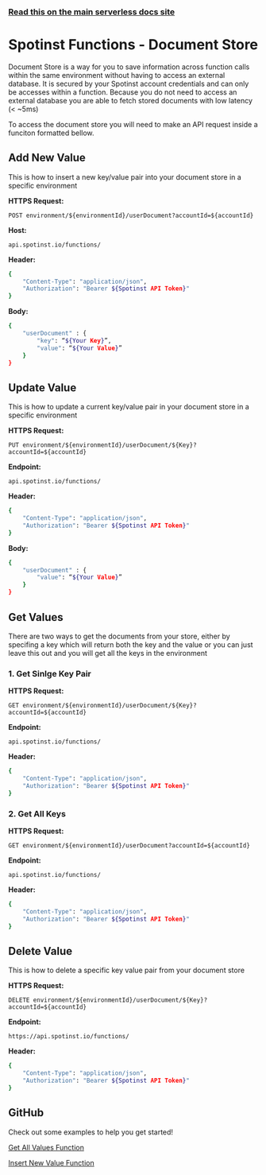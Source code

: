 <!--
title: Serverless Framework - Spotinst Functions Guide - Document Store
menuText: Document Store
menuOrder: 7
description: How to use the Document Store feature
layout: Doc
-->

<!-- DOCS-SITE-LINK:START automatically generated -->
### [Read this on the main serverless docs site](https://www.serverless.com/framework/docs/providers/spotinst/guide/credentials)
<!-- DOCS-SITE-LINK:END -->

# Spotinst Functions - Document Store

Document Store is a way for you to save information across function calls within the same environment without having to access an external database. It is secured by your Spotinst account credentials and can only be accesses within a function. Because you do not need to access an external database you are able to fetch stored documents with low latency (< ~5ms)

To access the document store you will need to make an API request inside a funciton formatted bellow.

## Add New Value

This is how to insert a new key/value pair into your document store in a specific environment

**HTTPS Request:** 

`POST environment/${environmentId}/userDocument?accountId=${accountId}`

**Host:** 

`api.spotinst.io/functions/`

**Header:**

```bash
{
	"Content-Type": "application/json",
	"Authorization": "Bearer ${Spotinst API Token}"
}
```

**Body:**

```bash
{
	"userDocument" : {
		"key": “${Your Key}”,
		"value": “${Your Value}”
	}
}
```


## Update Value

This is how to update a current key/value pair in your document store in a specific environment

**HTTPS Request:** 

`PUT environment/${environmentId}/userDocument/${Key}?accountId=${accountId}`

**Endpoint:** 

`api.spotinst.io/functions/`

**Header:**

```bash
{
	"Content-Type": "application/json",
	"Authorization": "Bearer ${Spotinst API Token}"
}
```

**Body:**

```bash
{
	"userDocument" : {
		"value": “${Your Value}”
	}
}
```


## Get Values

There are two ways to get the documents from your store, either by specifing a key which will return both the key and the value or you can just leave this out and you will get all the keys in the environment

### 1. Get Sinlge Key Pair

**HTTPS Request:** 

`GET environment/${environmentId}/userDocument/${Key}?accountId=${accountId}`

**Endpoint:** 

`api.spotinst.io/functions/`

**Header:**

```bash
{
	"Content-Type": "application/json",
	"Authorization": "Bearer ${Spotinst API Token}"
}
```

### 2. Get All Keys

**HTTPS Request:** 

`GET environment/${environmentId}/userDocument?accountId=${accountId}`

**Endpoint:** 

`api.spotinst.io/functions/`

**Header:**

```bash
{
	"Content-Type": "application/json",
	"Authorization": "Bearer ${Spotinst API Token}"
}
```


## Delete Value

This is how to delete a specific key value pair from your document store

**HTTPS Request:** 

`DELETE environment/${environmentId}/userDocument/${Key}?accountId=${accountId}`

**Endpoint:** 

`https://api.spotinst.io/functions/`

**Header:**

```bash
{
	"Content-Type": "application/json",
	"Authorization": "Bearer ${Spotinst API Token}"
}
```


## GitHub

Check out some examples to help you get started!

[Get All Values Function](https://github.com/spotinst/spotinst-functions-examples/tree/master/node-docstore-getAll)

[Insert New Value Function](https://github.com/spotinst/spotinst-functions-examples/tree/master/node-docstore-newValue)